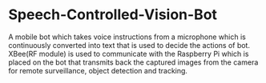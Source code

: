 # Speech-Controlled-Vision-Bot
A mobile bot which takes voice instructions from a microphone which is continuously converted into text that is used to decide the actions of bot. XBee(RF module) is used to communicate with the Raspberry Pi which is placed on the bot that transmits back the captured images from the camera for remote surveillance, object detection and tracking.
